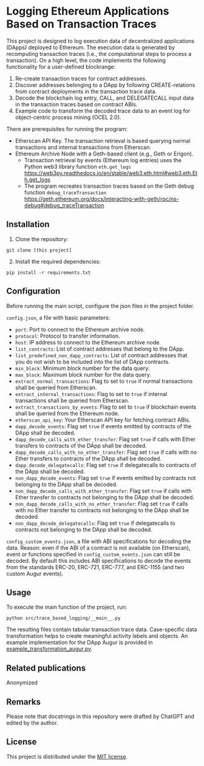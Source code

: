 # Logging Ethereum Applications Based on Transaction Traces

This project is designed to log execution data of decentralized applications (DApps) deployed to Ethereum.
The execution data is generated by recomputing transaction traces (i.e., the computational steps to process a transaction).
On a high level, the code implements the following functionality for a user-defined blockrange: 

1. Re-create transaction traces for contract addresses.
2. Discover addresses belonging to a DApp by following CREATE-relations from contract deployments in the transaction trace data.
3. Decode the blockchain log entry, CALL, and DELEGATECALL input data in the transaction traces based on contract ABIs.
4. Example code to transform the decoded trace data to an event log for object-centric process mining (OCEL 2.0).

There are prerequisites for running the program: 
- Etherscan API Key. The transaction retrieval is based querying normal transactions and internal transactions from Etherscan.  
- Ethereum Archive Node with a Geth-based client (e.g., Geth or Erigon).
  - Transaction retrieval by events (Ethereum log entries) uses the Python web3 library function ```eth.get_logs``` https://web3py.readthedocs.io/en/stable/web3.eth.html#web3.eth.Eth.get_logs 
  - The program recreates transaction traces based on the Geth debug function ```debug_traceTransaction``` https://geth.ethereum.org/docs/interacting-with-geth/rpc/ns-debug#debug_traceTransaction


## Installation

1. Clone the repository:
```console
git clone [this project]
```

2. Install the required dependencies:
```console
pip install -r requirements.txt
```


## Configuration

Before running the main script, configure the json files in the project folder. 

`config.json`, a file with basic parameters:
- `port`: Port to connect to the Ethereum archive node.
- `protocol`: Protocol to transfer information.
- `host`: IP address to connect to the Ethereum archive node.
- `list_contracts`: List of contract addresses that belong to the DApp.
- `list_predefined_non_dapp_contracts`: List of contract addresses that you do not wish to be included into the list of DApp contracts.
- `min_block`: Minimum block number for the data query.
- `max_block`: Maximum block number for the data query.
- `extract_normal_transactions`: Flag to set to `true` if normal transactions shall be queried from Etherscan.
- `extract_internal_transactions`: Flag to set to `true` if internal transactions shall be queried from Etherscan.
- `extract_transactions_by_events`: Flag to set to `true` if blockchain events shall be queried from the Ethereum node.
- `etherscan_api_key`: Your Etherscan API key for fetching contract ABIs.
- `dapp_decode_events`: Flag set `true` if events emitted by contracts of the DApp shall be decoded.
- `dapp_decode_calls_with_ether_transfer`: Flag set `true` if calls with Ether transfers to contracts of the DApp shall be decoded.
- `dapp_decode_calls_with_no_ether_transfer`: Flag set `true` if calls with no Ether transfers to contracts of the DApp shall be decoded.
- `dapp_decode_delegatecalls`: Flag set `true` if delegatecalls to contracts of the DApp shall be decoded.
- `non_dapp_decode_events`: Flag set `true` if events emitted by contracts not belonging to the DApp shall be decoded.
- `non_dapp_decode_calls_with_ether_transfer`: Flag set `true` if calls with Ether transfer to contracts not belonging to the DApp shall be decoded.
- `non_dapp_decode_calls_with_no_ether_transfer`: Flag set `true` if calls with no Ether transfer to  contracts not belonging to the DApp shall be decoded.
- `non_dapp_decode_delegatecalls`: Flag set `true` if delegatecalls to contracts not belonging to the DApp shall be decoded.

`config_custom_events.json`, a file with ABI specifications for decoding the data. Reason: even if the ABI of a contract is not available (on Etherscan), event or functions specified in `config_custom_events.json` can still be decoded. By default this includes ABI specifications to decode the events from the standards ERC-20, ERC-721, ERC-777, and ERC-1155 (and two custom Augur events).


## Usage

To execute the main function of the project, run:
```console
python src/trace_based_logging/__main__.py
```

The resulting files contain tabular transaction trace data. Case-specific data transformation helps to create meaningful activity labels and objects. An example implementation for the DApp Augur is provided in [example_transformation_augur.py](log_construction/transformation_augur.py).  

## Related publications

Anonymized

## Remarks

Please note that docstrings in this repository were drafted by ChatGPT and edited by the author.


## License

This project is distributed under the [MIT license](LICENSE).